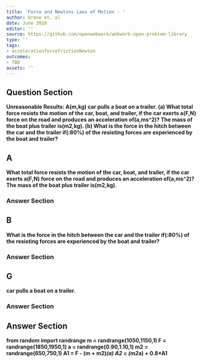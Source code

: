 ```yaml
---
title: 'Force and Newtons Laws of Motion - '
author: Urone et. al
date: June 2018
editor: ''
source: https://github.com/openwebwork/webwork-open-problem-library
type: ''
tags:
- accelerationforcefrictionNewton
outcomes:
- TBD
assets: ''
---
```


## Question Section 

<b>Unreasonable Results:<b> A(m,kg) car pulls a boat on a trailer. 
(a) What total force resists the motion of the car, boat, and trailer, if the car exerts a(F,N) force on the road and produces an acceleration of(a,ms^2)? The mass of the boat plus trailer is(m2,kg). 
(b) What is the force in the hitch between the car and the trailer if(:80%) of the resisting forces are experienced by the boat and trailer?
## A
What total force resists the motion of the car, boat, and trailer, if the car exerts a(F,N) force on the road and produces an acceleration of(a,ms^2)? The mass of the boat plus trailer is(m2,kg). 
### Answer Section
## B
What is the force in the hitch between the car and the trailer if(:80%) of the resisting forces are experienced by the boat and trailer?
### Answer Section
## G
car pulls a boat on a trailer. 
### Answer Section


## Answer Section

from random import randrange
m = randrange(1050,1150,1)
F = randrange(1850,1950,1)
a = randrange(0.90,1.10,1)
m2 = randrange(650,750,1)
A1 = F - (m + m2)*(a)
A2 = (m2*a) + 0.8*A1
